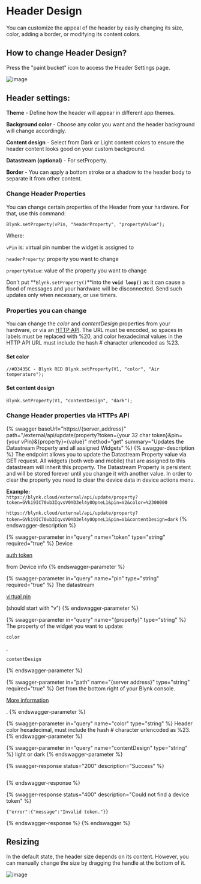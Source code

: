 # Header Design

You can customize the appeal of the header by easily changing its size, color, adding a border, or modifying its content colors.

## How to change Header Design?

Press the "paint bucket" icon to access the Header Settings page. 

![image](https://github.com/vveretko/vveretko/assets/72790181/466d32ca-3872-4753-bab5-5aec17f2a50c)

## Header settings:

**Theme** - Define how the header will appear in different app themes.

**Background color** - Choose any color you want and the header background will change accordingly.

**Content design** - Select from Dark or Light content colors to ensure the header content looks good on your custom background.

**Datastream (optional)** - For setProperty.

**Border -** You can apply a bottom stroke or a shadow to the header body to separate it from other content.

### **Change Header Properties**

You can change certain properties of the Header from your hardware. For that, use this command:

`Blynk.setProperty(vPin, "headerProperty", "propertyValue");`

Where:

`vPin` is: virtual pin number the widget is assigned to

`headerProperty`: property you want to change

`propertyValue`: value of the property you want to change

Don't put **`Blynk.setProperty()`**into the **`void loop()`** as it can cause a flood of messages and your hardware will be disconnected. Send such updates only when necessary, or use timers.

### **Properties you can change**

You can change the *color* and *contentDesign* properties from your hardware, or via an [HTTP API](notion://www.notion.so/en/blynk.cloud). The URL must be encoded, so spaces in labels must be replaced with %20, and color hexadecimal values in the HTTP API URL must include the hash # character urlencoded as %23.

#### Set color
`//#D3435C - Blynk RED
Blynk.setProperty(V1, "color", "Air temperature");`

#### Set content design
`Blynk.setProperty(V1, "contentDesign", "dark");`

### Change Header properties via HTTPs API

{% swagger baseUrl="https://{server_address}" path="/external/api/update/property?token={your 32 char token}&pin={your vPin}&{property}={value}" method="get" summary="Updates the Datastream Property and all assigned Widgets" %}
{% swagger-description %}
The endpoint allows you to update the Datastream Property value via GET request. All widgets (both web and mobile) that are assigned to this datastream will inherit this property. The Datastream Property is persistent and will be stored forever until you change it with another value. In order to clear the property you need to clear the device data in device actions menu.

**Example:**\
`https://blynk.cloud/external/api/update/property?token=GVki9IC70vb3IqvsV0YD3el4y0OpneL1&pin=V2&color=%2300000`

`https://blynk.cloud/external/api/update/property?token=GVki9IC70vb3IqvsV0YD3el4y0OpneL1&pin=V1&contentDesign=dark`
{% endswagger-description %}

{% swagger-parameter in="query" name="token" type="string" required="true" %}
Device 

[auth token](../../concepts/device.md#authtoken)

 from Device info
{% endswagger-parameter %}

{% swagger-parameter in="query" name="pin" type="string" required="true" %}
The datastream 

[virtual pin](../../blynk.console/templates/datastreams/virtual-pin.md)

 (should start with "v")
{% endswagger-parameter %}

{% swagger-parameter in="query" name="{property}" type="string" %}
The property of the widget you want to update: 

`color`

, 

`contentDesign`

{% endswagger-parameter %}

{% swagger-parameter in="path" name="{server address}" type="string" required="true" %}
Get from the bottom right of your Blynk console. 

[More information](../../blynk.cloud/device-https-api/troubleshooting.md)

.
{% endswagger-parameter %}

{% swagger-parameter in="query" name="color" type="string" %}
Header color hexadecimal, must include the hash # character urlencoded as %23.
{% endswagger-parameter %}

{% swagger-parameter in="query" name="contentDesign" type="string" %}
light or dark
{% endswagger-parameter %}

{% swagger-response status="200" description="Success" %}
```
```
{% endswagger-response %}

{% swagger-response status="400" description="Could not find a device token" %}
```
{"error":{"message":"Invalid token."}}
```
{% endswagger-response %}
{% endswagger %}

## Resizing

In the default state, the header size depends on its content. However, you can manually change the size by dragging the handle at the bottom of it.

![image](https://github.com/vveretko/vveretko/assets/72790181/b849c4c9-10b2-4f1c-a154-4b2d64521bdb)

